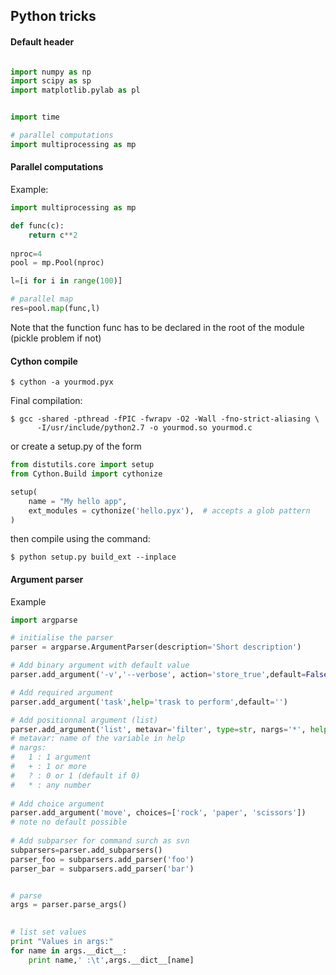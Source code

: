## Python tricks


#### Default header

```python

import numpy as np
import scipy as sp
import matplotlib.pylab as pl


import time

# parallel computations
import multiprocessing as mp

```

#### Parallel computations

Example:

```python
import multiprocessing as mp

def func(c):
    return c**2
    
nproc=4
pool = mp.Pool(nproc)

l=[i for i in range(100)]

# parallel map
res=pool.map(func,l)
```

Note that the function func has to be declared in the root of the module (pickle problem if not)


#### Cython compile

```
$ cython -a yourmod.pyx
```

Final compilation:

```
$ gcc -shared -pthread -fPIC -fwrapv -O2 -Wall -fno-strict-aliasing \
      -I/usr/include/python2.7 -o yourmod.so yourmod.c
```

or create a setup.py of the form 
```python
from distutils.core import setup
from Cython.Build import cythonize

setup(
    name = "My hello app",
    ext_modules = cythonize('hello.pyx'),  # accepts a glob pattern
)
```

then compile using the command:

```
$ python setup.py build_ext --inplace 
```


#### Argument parser


Example


```python
import argparse

# initialise the parser
parser = argparse.ArgumentParser(description='Short description')  

# Add binary argument with default value
parser.add_argument('-v','--verbose', action='store_true',default=False,help='print informations')

# Add required argument
parser.add_argument('task',help='trask to perform',default='')

# Add positionnal argument (list)
parser.add_argument('list', metavar='filter', type=str, nargs='*', help='list of string')
# metavar: name of the variable in help
# nargs:
#   1 : 1 argument
#   + : 1 or more
#   ? : 0 or 1 (default if 0)
#   * : any number
          
# Add choice argument
parser.add_argument('move', choices=['rock', 'paper', 'scissors'])
# note no default possible
              
# Add subparser for command surch as svn
subparsers=parser.add_subparsers()
parser_foo = subparsers.add_parser('foo')
parser_bar = subparsers.add_parser('bar')


# parse
args = parser.parse_args()  
                

# list set values
print "Values in args:"
for name in args.__dict__:
    print name,' :\t',args.__dict__[name]

```

